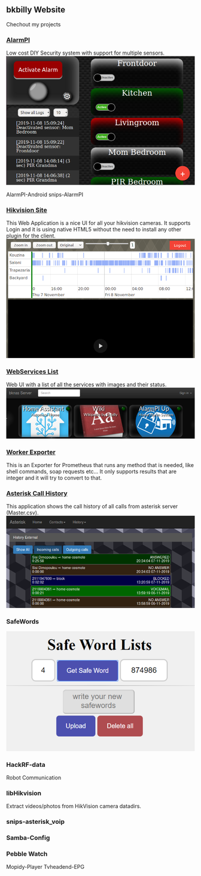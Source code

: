 ## bkbilly Website

Chechout my projects

### [AlarmPI](http://bkbilly.github.io/AlarmPI/)
Low cost DIY Security system with support for multiple sensors.
![image](/images/alarmpi.png)

AlarmPI-Android
snips-AlarmPI

### [Hikvision Site](https://github.com/bkbilly/Hikvision-Site)
This Web Application is a nice UI for all your hikvision cameras. It supports Login and it is using native HTML5 without the need to install any other plugin for the client.
![image](/images/hikvisioncameras.png)

### [WebServices List](https://github.com/bkbilly/WebServices-List)
Web UI with a list of all the services with images and their status.
![image](/images/Services%20List.png)

### [Worker Exporter](https://github.com/bkbilly/worker_exporter)
This is an Exporter for Prometheus that runs any method that is needed, like shell commands, soap requests etc... It only supports results that are integer and it will try to convert to that.

### [Asterisk Call History](https://github.com/bkbilly/Asterisk-Call-History)
This application shows the call history of all calls from asterisk server (Master.csv).
![image](/images/AsteriskHistory.png)

### SafeWords
![image](/images/safewords.PNG)


### HackRF-data
Robot Communication 

### libHikvision
Extract videos/photos from HikVision camera datadirs.

### snips-asterisk_voip
### Samba-Config
### Pebble Watch  
Mopidy-Player
Tvheadend-EPG
